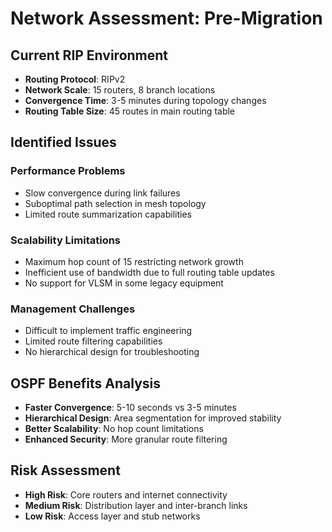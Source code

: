 # Network Assessment: Pre-Migration

## Current RIP Environment
- **Routing Protocol**: RIPv2
- **Network Scale**: 15 routers, 8 branch locations
- **Convergence Time**: 3-5 minutes during topology changes
- **Routing Table Size**: 45 routes in main routing table

## Identified Issues
### Performance Problems
- Slow convergence during link failures
- Suboptimal path selection in mesh topology
- Limited route summarization capabilities

### Scalability Limitations
- Maximum hop count of 15 restricting network growth
- Inefficient use of bandwidth due to full routing table updates
- No support for VLSM in some legacy equipment

### Management Challenges
- Difficult to implement traffic engineering
- Limited route filtering capabilities
- No hierarchical design for troubleshooting

## OSPF Benefits Analysis
- **Faster Convergence**: 5-10 seconds vs 3-5 minutes
- **Hierarchical Design**: Area segmentation for improved stability
- **Better Scalability**: No hop count limitations
- **Enhanced Security**: More granular route filtering

## Risk Assessment
- **High Risk**: Core routers and internet connectivity
- **Medium Risk**: Distribution layer and inter-branch links
- **Low Risk**: Access layer and stub networks
